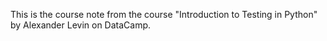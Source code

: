 This is the course note from the course "Introduction to Testing in Python" by Alexander Levin on DataCamp. 
